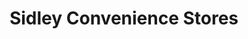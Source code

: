 ---
title: "Sidley Convenience Stores"
url: /bexhill-on-sea/sidley-convenience-stores/
shop: convenience
---